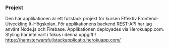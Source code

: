 

### Projekt

Den här applikationen är ett fullstack projekt för kursen Effektiv Frontend-Utveckling It-Högskolan. För applikationens backend REST-API har jag använt Node.js och Firebase. Applikationen deployades via Herokuapp.com. Styling har inte vart i fokus i denna uppgift!!
https://hamsterwarsfullstackapplicatio.herokuapp.com/
